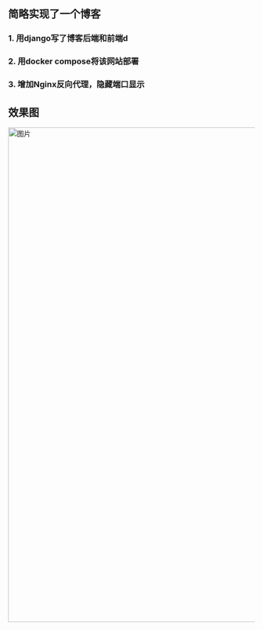## 简略实现了一个博客


### 1. 用django写了博客后端和前端d


### 2. 用docker compose将该网站部署

### 3. 增加Nginx反向代理，隐藏端口显示

## 效果图

<img width="1367" height="1009" alt="图片" src="https://github.com/user-attachments/assets/6c489488-695e-4c76-be83-f879ce997676" />


